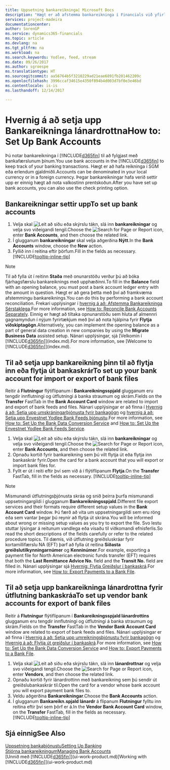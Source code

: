 ```yaml
---
title: Uppsetning bankareikninga| Microsoft Docs
description: "Hægt er að afstemma bankareikninga í Financials við yfirlit frá bankanum."
services: project-madeira
documentationcenter: 
author: SorenGP
ms.service: dynamics365-financials
ms.topic: article
ms.devlang: na
ms.tgt_pltfrm: na
ms.workload: na
ms.search.keywords: Yodlee, feed, stream
ms.date: 09/26/2017
ms.author: sgroespe
ms.translationtype: HT
ms.sourcegitcommit: aa56764b5f3210229ad21eae6891fb201462209c
ms.openlocfilehash: 3996ccaf34615e4350f894b4d003d7bf0e3e46bd
ms.contentlocale: is-is
ms.lasthandoff: 12/14/2017

---
```

# <a name="how-to-set-up-bank-accounts"></a><span data-ttu-id="3cafc-103">Hvernig á að setja upp Bankareikninga lánardrottna</span><span class="sxs-lookup"><span data-stu-id="3cafc-103">How to: Set Up Bank Accounts</span></span>
<span data-ttu-id="3cafc-104">Þú notar bankareikninga í [!INCLUDE[d365fin](includes/d365fin_md.md)] til að fylgjast með bankafærslunum þínum.</span><span class="sxs-lookup"><span data-stu-id="3cafc-104">You use bank accounts in the [!INCLUDE[d365fin](includes/d365fin_md.md)] to keep track of your banking transactions.</span></span> <span data-ttu-id="3cafc-105">Hægt er að hafa reikninga í SGM eða erlendum gjaldmiðli.</span><span class="sxs-lookup"><span data-stu-id="3cafc-105">Accounts can be denominated in your local currency or in a foreign currency.</span></span> <span data-ttu-id="3cafc-106">Þegar bankareikningar hafa verið settir upp er einnig hægt að nota valkostinn prentskoðun.</span><span class="sxs-lookup"><span data-stu-id="3cafc-106">After you have set up bank accounts, you can also use the check printing option.</span></span>

## <a name="to-set-up-bank-accounts"></a><span data-ttu-id="3cafc-107">Bankareikningar settir upp</span><span class="sxs-lookup"><span data-stu-id="3cafc-107">To set up bank accounts</span></span>
1. <span data-ttu-id="3cafc-108">Velja skal ![Leit að síðu eða skýrslu](media/ui-search/search_small.png "Leit að síðu eða skýrslu táknið") tákn, slá inn **bankareikningar** og velja svo viðeigandi tengil.</span><span class="sxs-lookup"><span data-stu-id="3cafc-108">Choose the ![Search for Page or Report](media/ui-search/search_small.png "Search for Page or Report icon") icon, enter **Bank Accounts**, and then choose the related link.</span></span>
2. <span data-ttu-id="3cafc-109">Í glugganum **bankareikningar** skal velja aðgerðina **Nýtt**.</span><span class="sxs-lookup"><span data-stu-id="3cafc-109">In the **Bank Accounts** window, choose the **New** action.</span></span>
3. <span data-ttu-id="3cafc-110">Fyllið inn í reitina eftir þörfum.</span><span class="sxs-lookup"><span data-stu-id="3cafc-110">Fill in the fields as necessary.</span></span> [!INCLUDE[tooltip-inline-tip](includes/tooltip-inline-tip_md.md)]

> [!NOTE]
> <span data-ttu-id="3cafc-111">Til að fylla út í reitinn **Staða** með onunarstöðu verður þú að bóka fjárhagsfærslu bankareiknings með upphæðinni.</span><span class="sxs-lookup"><span data-stu-id="3cafc-111">To fill in the **Balance** field with an opening balance, you must post a bank account ledger entry with the amount in question.</span></span> <span data-ttu-id="3cafc-112">Hægt er að gera þetta með því að framkvæma afstemmingu bankareiknings.</span><span class="sxs-lookup"><span data-stu-id="3cafc-112">You can do this by performing a bank account reconciliation.</span></span> <span data-ttu-id="3cafc-113">Frekari upplýsingar í [hvernig á að: Afstemma Bankareikninga Sérstaklega](bank-how-reconcile-bank-accounts-separately.md).</span><span class="sxs-lookup"><span data-stu-id="3cafc-113">For more information, see [How to: Reconcile Bank Accounts Separately](bank-how-reconcile-bank-accounts-separately.md).</span></span> <span data-ttu-id="3cafc-114">Einnig er hægt að tiltaka opnunarstöðu sem hluta af almennri gagnamyndun í nýjum fyrirtækjum með því að nota hjálpina fyrir **Flytja viðskiptagögn**.</span><span class="sxs-lookup"><span data-stu-id="3cafc-114">Alternatively, you can implement the opening balance as a part of general data creation in new companies by using the **Migrate Business Data** assisted setup.</span></span> <span data-ttu-id="3cafc-115">Nánari upplýsingar, sjá [Velkomin í [!INCLUDE[d365fin](includes/d365fin_md.md)]](index.md).</span><span class="sxs-lookup"><span data-stu-id="3cafc-115">For more information, see [Welcome to [!INCLUDE[d365fin](includes/d365fin_md.md)]](index.md).</span></span>

## <a name="to-set-up-your-bank-account-for-import-or-export-of-bank-files"></a><span data-ttu-id="3cafc-116">Til að setja upp bankareikning þinn til að flytja inn eða flytja út bankaskrár</span><span class="sxs-lookup"><span data-stu-id="3cafc-116">To set up your bank account for import or export of bank files</span></span>
<span data-ttu-id="3cafc-117">Reitir á **Flutningur** flýtiflipanum í **Bankareikningsspjald** glugganum eru tengdir innflutningi og útflutningi á banka straumum og skrám.</span><span class="sxs-lookup"><span data-stu-id="3cafc-117">Fields on the **Transfer** FastTab in the **Bank Account Card** window are related to import and export of bank feeds and files.</span></span> <span data-ttu-id="3cafc-118">Nánari upplýsingar er að finna í [Hvernig á að: Setja upp umskráningarþjónusta fyrir bankagögn](bank-how-setup-bank-data-conversion-service.md) og [hvernig á að: Setja upp Envestnet Yodlee Bank Feeds þjónustu](bank-how-setup-bank-statement-service.md).</span><span class="sxs-lookup"><span data-stu-id="3cafc-118">For more information, see [How to: Set Up the Bank Data Conversion Service](bank-how-setup-bank-data-conversion-service.md) and [How to: Set Up the Envestnet Yodlee Bank Feeds Service](bank-how-setup-bank-statement-service.md).</span></span>

1. <span data-ttu-id="3cafc-119">Velja skal ![Leit að síðu eða skýrslu](media/ui-search/search_small.png "Leit að síðu eða skýrslu táknið") tákn, slá inn **bankareikningar** og velja svo viðeigandi tengil.</span><span class="sxs-lookup"><span data-stu-id="3cafc-119">Choose the ![Search for Page or Report](media/ui-search/search_small.png "Search for Page or Report icon") icon, enter **Bank Accounts**, and then choose the related link.</span></span>
2. <span data-ttu-id="3cafc-120">Opnaðu kortið fyrir bankareikning sem þú vilt flytja út eða flytja inn bankaskrár fyrir.</span><span class="sxs-lookup"><span data-stu-id="3cafc-120">Open the card for a bank account that you will export or import bank files for.</span></span>
3. <span data-ttu-id="3cafc-121">Fyllt er út í reiti eftir því sem við á í flýtiflipanum **Flytja**.</span><span class="sxs-lookup"><span data-stu-id="3cafc-121">On the **Transfer** FastTab, fill in the fields as necessary.</span></span> [!INCLUDE[tooltip-inline-tip](includes/tooltip-inline-tip_md.md)]

> [!NOTE]  
>   <span data-ttu-id="3cafc-122">Mismunandi útflutningsþjónusta skráa og snið þeirra þurfa mismunandi uppsetningargildi í glugganum **Bankareikningsspjald**.</span><span class="sxs-lookup"><span data-stu-id="3cafc-122">Different file export services and their formats require different setup values in the **Bank Account Card** window.</span></span> <span data-ttu-id="3cafc-123">Þú færð að vita um uppsetningargildi sem eru röng eða sem vantar þegar þú reynir að flytja út skrána.</span><span class="sxs-lookup"><span data-stu-id="3cafc-123">You will be informed about wrong or missing setup values as you try to export the file.</span></span> <span data-ttu-id="3cafc-124">Svo lestu stuttar lýsingar á reitunum vandlega eða vísaðu til viðkomandi efnisferlis.</span><span class="sxs-lookup"><span data-stu-id="3cafc-124">So read the short descriptions of the fields carefully or refer to the related procedure topics.</span></span> <span data-ttu-id="3cafc-125">Til dæmis, við útflutning greiðsluskráar fyrir kortamillifærslu NA (EFT) þarf að fylla út reitina **Síðasta greiðslutilkynningarnúmer** og **Kenninúmer**.</span><span class="sxs-lookup"><span data-stu-id="3cafc-125">For example, exporting a payment file for North American electronic funds transfer (EFT) requires that both the **Last Remittance Advice No.** field and the **Transit No.** field are filled in.</span></span> <span data-ttu-id="3cafc-126">Nánari upplýsingar sjá [Hvernig: Flytja Greiðslur í bankaskrá](payables-how-export-payments-bank-file.md).</span><span class="sxs-lookup"><span data-stu-id="3cafc-126">For more information, see [How to: Export Payments to a Bank File](payables-how-export-payments-bank-file.md).</span></span>

## <a name="to-set-up-vendor-bank-accounts-for-export-of-bank-files"></a><span data-ttu-id="3cafc-127">Til að setja upp bankareikninga lánardrottna fyrir útflutning bankaskráa</span><span class="sxs-lookup"><span data-stu-id="3cafc-127">To set up vendor bank accounts for export of bank files</span></span>
<span data-ttu-id="3cafc-128">Reitir á **Flutningur** flýtiflipanum í **Bankareikningsspjald lánardrottins** glugganum eru tengdir innflutningi og útflutningi á banka straumum og skrám.</span><span class="sxs-lookup"><span data-stu-id="3cafc-128">Fields on the **Transfer** FastTab in the **Vendor Bank Account Card** window are related to export of bank feeds and files.</span></span> <span data-ttu-id="3cafc-129">Nánari upplýsingar er að finna í [Hvernig á að: Setja upp umreikningsþjónustu fyrir bankagögn](bank-how-setup-bank-data-conversion-service.md) og [Hvernig á að: Flytja út greiðslur í bankaskrá](payables-how-export-payments-bank-file.md).</span><span class="sxs-lookup"><span data-stu-id="3cafc-129">For more information, see [How to: Set Up the Bank Data Conversion Service](bank-how-setup-bank-data-conversion-service.md) and [How to: Export Payments to a Bank File](payables-how-export-payments-bank-file.md).</span></span>

1. <span data-ttu-id="3cafc-130">Velja skal ![Leit að síðu eða skýrslu](media/ui-search/search_small.png "Leit að síðu eða skýrslu táknið") tákn, slá inn **lánardrottnar** og velja svo viðeigandi tengil.</span><span class="sxs-lookup"><span data-stu-id="3cafc-130">Choose the ![Search for Page or Report](media/ui-search/search_small.png "Search for Page or Report icon") icon, enter **Vendors**, and then choose the related link.</span></span>
2. <span data-ttu-id="3cafc-131">Opnaðu kortið fyrir lánardrottinn með bankareikning sem þú sendir út greiðslubankaskrár til.</span><span class="sxs-lookup"><span data-stu-id="3cafc-131">Open the card for a vendor whose bank account you will export payment bank files to.</span></span>
3. <span data-ttu-id="3cafc-132">Veldu aðgerðina **Bankareikningar**.</span><span class="sxs-lookup"><span data-stu-id="3cafc-132">Choose the **Bank Accounts** action.</span></span>
3. <span data-ttu-id="3cafc-133">Í glugganum **Bankareikn.spjald lánardr** á flipanum **Flutningur** fylltu inn reitina eftir því sem þörf er á.</span><span class="sxs-lookup"><span data-stu-id="3cafc-133">In the **Vendor Bank Account Card** window, on the **Transfer** FastTab, fill in the fields as necessary.</span></span> [!INCLUDE[tooltip-inline-tip](includes/tooltip-inline-tip_md.md)]

## <a name="see-also"></a><span data-ttu-id="3cafc-134">Sjá einnig</span><span class="sxs-lookup"><span data-stu-id="3cafc-134">See Also</span></span>
[<span data-ttu-id="3cafc-135">Uppsetning bankaþjónustu</span><span class="sxs-lookup"><span data-stu-id="3cafc-135">Setting Up Banking</span></span>](bank-setup-banking.md)  
[<span data-ttu-id="3cafc-136">Stjórna bankareikningum</span><span class="sxs-lookup"><span data-stu-id="3cafc-136">Managing Bank Accounts</span></span>](bank-manage-bank-accounts.md)  
<span data-ttu-id="3cafc-137">[Unnið með [!INCLUDE[d365fin](includes/d365fin_md.md)]](ui-work-product.md)</span><span class="sxs-lookup"><span data-stu-id="3cafc-137">[Working with [!INCLUDE[d365fin](includes/d365fin_md.md)]](ui-work-product.md)</span></span>

